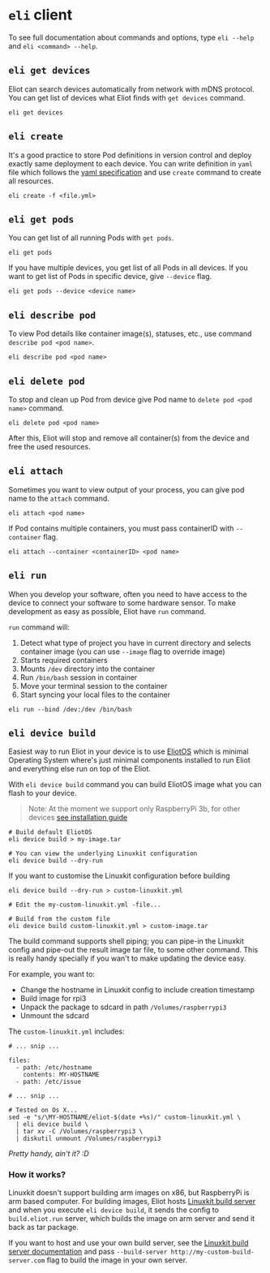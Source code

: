 # `eli` client
To see full documentation about commands and options, type `eli --help` and `eli <command> --help`.

## `eli get devices`
Eliot can search devices automatically from network with mDNS protocol. You can get list of devices what Eliot finds with `get devices` command.

```shell
eli get devices
```

## `eli create`
It's a good practice to store Pod definitions in version control and deploy exactly same deployment to each device.
You can write definition in `yaml` file which follows the [yaml specification](configuration.md#pod-specification) and use `create` command to create all resources.

```shell
eli create -f <file.yml>
```

## `eli get pods`
You can get list of all running Pods with `get pods`.

```shell
eli get pods
```

If you have multiple devices, you get list of all Pods in all devices. If you want to get list of Pods in specific device, give `--device` flag.

```shell
eli get pods --device <device name>
```

## `eli describe pod`
To view Pod details like container image(s), statuses, etc., use command `describe pod <pod name>`.

```shell
eli describe pod <pod name>
```

## `eli delete pod`
To stop and clean up Pod from device give Pod name to `delete pod <pod name>` command.

```shell
eli delete pod <pod name>
```
After this, Eliot will stop and remove all container(s) from the device and free the used resources.

## `eli attach`
Sometimes you want to view output of your process, you can give pod name to the `attach` command.

```shell
eli attach <pod name>
```

If Pod contains multiple containers, you must pass containerID with `--container` flag.

```shell
eli attach --container <containerID> <pod name>
```

## `eli run`
When you develop your software, often you need to have access to the device to connect your software to some hardware sensor. To make development as easy as possible, Eliot have `run` command.

`run` command will: 
1. Detect what type of project you have in current directory and selects container image (you can use `--image` flag to override image)
2. Starts required containers
3. Mounts `/dev` directory into the container
4. Run `/bin/bash` session in container
5. Move your terminal session to the container
6. Start syncing your local files to the container

```shell
eli run --bind /dev:/dev /bin/bash
```

## `eli device build`
Easiest way to run Eliot in your device is to use [EliotOS](https://github.com/ernoaapa/eliot-os) which is minimal Operating System where's just minimal components installed to run Eliot and everything else run on top of the Eliot.

With `eli device build` command you can build EliotOS image what you can flash to your device.

> Note: At the moment we support only RaspberryPi 3b, for other devices [see installation guide](installation.md)

```shell
# Build default EliotOS
eli device build > my-image.tar

# You can view the underlying Linuxkit configuration
eli device build --dry-run
```

If you want to customise the Linuxkit configuration before building

```shell
eli device build --dry-run > custom-linuxkit.yml

# Edit the my-custom-linuxkit.yml -file...

# Build from the custom file
eli device build custom-linuxkit.yml > custom-image.tar
```

The build command supports shell piping; you can pipe-in the Linuxkit config and pipe-out the result image tar file, to some other command. This is really handy specially if you wan't to make updating the device easy.

For example, you want to:
- Change the hostname in Linuxkit config to include creation timestamp
- Build image for rpi3
- Unpack the package to sdcard in path `/Volumes/raspberrypi3`
- Unmount the sdcard

The `custom-linuxkit.yml` includes:
```
# ... snip ...

files:
  - path: /etc/hostname
    contents: MY-HOSTNAME
  - path: /etc/issue

# ... snip ...
```

```shell
# Tested on Os X...
sed -e "s/\MY-HOSTNAME/eliot-$(date +%s)/" custom-linuxkit.yml \
  | eli device build \
  | tar xv -C /Volumes/raspberrypi3 \
  | diskutil unmount /Volumes/raspberrypi3
```

_Pretty handy, ain't it? :D_

### How it works?
Linuxkit doesn't support building arm images on x86, but RaspberryPi is arm based computer.
For building images, Eliot hosts [Linuxkit build server](https://github.com/ernoaapa/linuxkit-server) and when you execute `eli device build`, it sends the config to `build.eliot.run` server, which builds the image on arm server and send it back as tar package.

If you want to host and use your own build server, see the [Linuxkit build server documentation](https://github.com/ernoaapa/linuxkit-server) and pass `--build-server http://my-custom-build-server.com` flag to build the image in your own server.